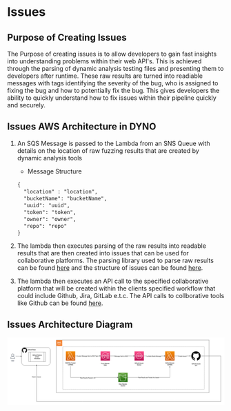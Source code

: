 # Issues 

## Purpose of Creating Issues 

The Purpose of creating issues is to allow developers to gain fast insights into understanding problems within their web API's. This is achieved through the parsing of dynamic analysis testing files and presenting them to developers after runtime. These raw results are turned into readiable messages with tags identifying the severity of the bug, who is assigned to fixing the bug and how to potentially fix the bug. This gives developers the ability to quickly understand how to fix issues within their pipeline quickly and securely. 


## Issues AWS Architecture in DYNO

1. An SQS Message is passed to the Lambda from an SNS Queue with details on the location of raw fuzzing results that are created by dynamic analysis tools 
   - Message Structure 

    ```
    {
      "location" : "location", 
      "bucketName": "bucketName",  
      "uuid": "uuid",  
      "token": "token", 
      "owner": "owner", 
      "repo": "repo"
    }
    ```

2. The lambda then executes parsing of the raw results into readable results that are then created into issues that can be used for collaborative platforms. The parsing library used to parse raw results can be found [here](../../internal/parse/README.md) and the structure of issues can be found [here](../../internal/issue/README.md).

3. The lambda then executes an API call to the specified collaborative platform that will be created within the clients specified workflow that could include Github, Jira, GitLab e.t.c. The API calls to collborative tools like Github can be found [here](../../internal/platform/README.md). 

## Issues Architecture Diagram

![Architecture Diagram](issues.png)
